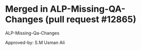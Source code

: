 # Merged in ALP-Missing-QA-Changes (pull request #12865)

ALP-Missing-Qa-Changes

Approved-by: S.M Usman Ali
